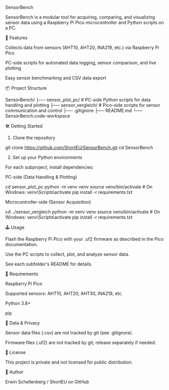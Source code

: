 SensorBench

SensorBench is a modular tool for acquiring, comparing, and visualizing sensor data using a Raspberry Pi Pico microcontroller and Python scripts on a PC.

🚀 Features

Collects data from sensors (AHT10, AHT20, INA219, etc.) via Raspberry Pi Pico

PC-side scripts for automated data logging, sensor comparison, and live plotting

Easy sensor benchmarking and CSV data export

📦 Project Structure

SensorBench/
├── sensor_plot_pc/        # PC-side Python scripts for data handling and plotting
├── sensor_vergleich/      # Pico-side scripts for sensor communication and control
├── .gitignore
├── README.md
└── SensorBench.code-workspace

🛠️ Getting Started

1. Clone the repository

git clone https://github.com/ShortEU/SensorBench.git
cd SensorBench

2. Set up your Python environments

For each subproject, install dependencies:

PC-side (Data Handling & Plotting)

cd sensor_plot_pc
python -m venv venv
source venv/bin/activate  # On Windows: venv\Scripts\activate
pip install -r requirements.txt

Microcontroller-side (Sensor Acquisition)

cd ../sensor_vergleich
python -m venv venv
source venv/bin/activate  # On Windows: venv\Scripts\activate
pip install -r requirements.txt

🕹️ Usage

Flash the Raspberry Pi Pico with your .uf2 firmware as described in the Pico documentation.

Use the PC scripts to collect, plot, and analyze sensor data.

See each subfolder's README for details.

🧰 Requirements

Raspberry Pi Pico

Supported sensors: AHT10, AHT20, AHT30, INA219, etc.

Python 3.8+

pip

📁 Data & Privacy

Sensor data files (.csv) are not tracked by git (see .gitignore).

Firmware files (.uf2) are not tracked by git; release separately if needed.

📄 License

This project is private and not licensed for public distribution.

👤 Author

Erwin Schellenberg / ShortEU on GitHub

